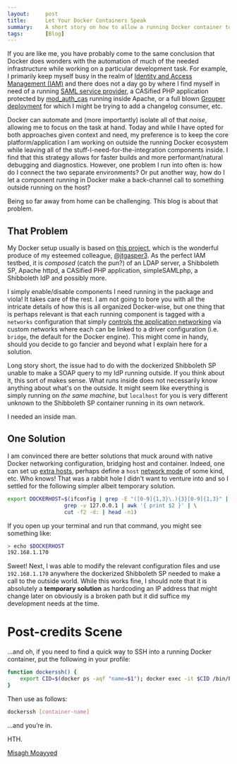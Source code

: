 ```yaml
---
layout:     post
title:      Let Your Docker Containers Speak
summary:    A short story on how to allow a running Docker container to get in touch with home and host.
tags:       [Blog]
---
```


If you are like me, you have probably come to the same conclusion that Docker does wonders with the automation of much of the needed  infrastructure while working on a particular development task. For example, I primarily keep myself busy in the realm of [Identity and Access Management (IAM)](https://www.unicon.net/solutions/identity-and-access-management) and there does not a day go by where I find myself in need of a running [SAML service provider](https://github.com/UniconLabs/spring-security-saml-java-sp), a CASified PHP application protected by [mod_auth_cas](https://github.com/apereo/mod_auth_cas) running inside Apache, or a full blown [Grouper deployment](https://github.com/Unicon/grouper-dockerized) for which I might be trying to add a changelog consumer, etc. 

Docker can automate and (more importantly) isolate all of that *noise*, allowing me to focus on the task at hand. Today and while I have opted for both approaches given context and need, my preference is to keep the core platform/application I am working on outside the running Docker ecosystem while leaving all of the stuff-I-need-for-the-integration components inside. I find that this strategy allows for faster builds and more performant/natural debugging and diagnostics. However, one problem I run into often is: how do I connect the two separate environments? Or put another way, how do I let a component running in Docker make a back-channel call to something outside running on the host?

Being so far away from home can be challenging. This blog is about that problem.

## That Problem

My Docker setup usually is based on [this project](https://github.com/UniconLabs/dockerized-idp-testbed), which is the wonderful produce of my esteemed colleague, [@jtgasper3](https://github.com/jtgasper3). As the perfect IAM testbed, it is *composed* (catch the pun?) of an LDAP server, a Shibboleth SP, Apache httpd, a CASified PHP application, simpleSAMLphp, a Shibboleth IdP and possibly more. 

I simply enable/disable components I need running in the package and viola! It takes care of the rest. I am not going to bore you with all the intricate details of how this is all organized Docker-wise, but one thing that is perhaps relevant is that each running component is tagged with a `networks` configuration that simply [controls the application networking](https://docs.docker.com/compose/networking/) via custom networks where each can be linked to a driver configuration (i.e. `bridge`, the default for the Docker engine). This might come in handy, should you decide to go fancier and beyond what I explain here for a solution.

Long story short, the issue had to do with the dockerized Shibboleth SP unable to make a SOAP query to my IdP running outside. If you think about it, this sort of makes sense. What runs inside does not necessarily know anything about what's on the outside. It might seem like everything is simply running on *the same machine*, but `localhost` for you is very different unknown to the Shibboleth SP container running in its own network.

I needed an inside man.

## One Solution

I am convinced there are better solutions that muck around with native Docker networking configuration, bridging host and container. Indeed, one can set up [extra hosts](https://docs.docker.com/compose/compose-file/#extra_hosts), perhaps define a `host` [network mode](https://docs.docker.com/compose/compose-file/#network_mode) of some kind, etc. Who knows! That was a rabbit hole I didn't want to venture into and so I settled for the following simpler albeit temporary solution.

```bash
export DOCKERHOST=$(ifconfig | grep -E "([0-9]{1,3}\.){3}[0-9]{1,3}" | \
                  grep -v 127.0.0.1 | awk '{ print $2 }' | \
                  cut -f2 -d: | head -n1)
```

If you open up your terminal and run that command, you might see something like:

```bash
> echo $DOCKERHOST
192.168.1.170
```

Sweet! Next, I was able to modify the relevant configuration files and use `192.168.1.170` anywhere the dockerized Shibboleth SP needed to make a call to the outside world. While this works fine, I should note that it is absolutely a __temporary solution__ as hardcoding an IP address that might change later on obviously is a broken path but it did suffice my development needs at the time.

# Post-credits Scene

...and oh, if you need to find a quick way to SSH into a running Docker container, put the following in your profile:

```bash
function dockerssh() {
    export CID=$(docker ps -aqf "name=$1"); docker exec -it $CID /bin/bash
}
```

Then use as follows:

```bash
dockerssh [container-name]
```

…and you’re in.

HTH.

[Misagh Moayyed](https://twitter.com/misagh84)